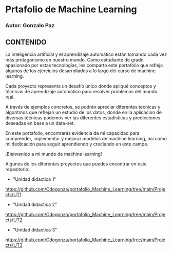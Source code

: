 # Prtafolio de Machine Learning
### Autor: Gonzalo Paz

## CONTENIDO

La inteligencia artificial y el aprendizaje automático están tomando cada vez más protagonismo en nuestro mundo. Como estudiante de grado apasionado por estas tecnologías, les comparto este portafolio que refleja algunos de los ejercicios desarrollados a lo largo del curso de machine learning.

Cada proyecto representa un desafío único donde apliqué conceptos y técnicas de aprendizaje automático para resolver problemas del mundo real.

A través de ejemplos concretos, se podrán apreciar diferentes tecnicas y algoritmos que reflejan un estudio de los datos, donde en la aplicacion de diversas técnicas podemos ver las diferentes estadisticas y predicciones deseadas en base a un data-set.

En este portafolio, encontrarás evidencia de mi capacidad para comprender, implementar y mejorar modelos de machine learning, así como mi dedicación para seguir aprendiendo y creciendo en este  campo.

¡Bienvenido a mi mundo de machine learning!

Algunos de los diferentes proyectos que puedes encontrar en este repositorio:

- "Unidad didactica 1"

https://github.com/Cdogonza/portafolio_Machine_Learning/tree/main/Projects/UT1 

- "Unidad didactica 2"

https://github.com/Cdogonza/portafolio_Machine_Learning/tree/main/Projects/UT2

- "Unidad didactica 3"

https://github.com/Cdogonza/portafolio_Machine_Learning/tree/main/Projects/UT3 
